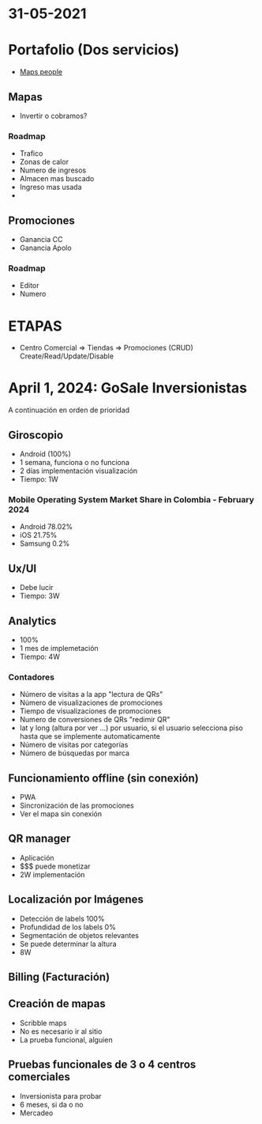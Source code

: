 # 31-05-2021

# Portafolio (Dos servicios)
- [Maps people](https://www.mapspeople.com/)

## Mapas 
- Invertir o cobramos?

### Roadmap
- Trafico 
- Zonas de calor
- Numero de ingresos
- Almacen mas buscado
- Ingreso mas usada
- 


## Promociones
- Ganancia CC
- Ganancia Apolo


### Roadmap
- Editor 
- Numero

# ETAPAS
- Centro Comercial => Tiendas => Promociones (CRUD) Create/Read/Update/Disable

# April 1, 2024: GoSale Inversionistas
A continuación en orden de prioridad

## Giroscopio
- Android (100%)
- 1 semana, funciona o no funciona
- 2 días implementación visualización
- Tiempo: 1W
### Mobile Operating System Market Share in Colombia - February 2024
-  Android	78.02%
- iOS	21.75%
- Samsung	0.2%

## Ux/UI
- Debe lucir 
- Tiempo: 3W

## Analytics
- 100%
- 1 mes de implemetación 
- Tiempo: 4W

### Contadores
- Número de visitas a la app "lectura de QRs"
- Número de visualizaciones de promociones
- Tiempo de visualizaciones de promociones
- Numero de conversiones de QRs "redimir QR"
- lat y long (altura por ver ...) por usuario, si el usuario selecciona piso hasta que se implemente automaticamente
- Número de visitas por categorías
- Número de búsquedas por marca

## Funcionamiento offline (sin conexión)
- PWA 
- Sincronización de las promociones
- Ver el mapa sin conexión

## QR manager
- Aplicación 
- $$$ puede monetizar
- 2W implementación

## Localización por Imágenes
- Detección de labels 100%
- Profundidad de los labels 0%
- Segmentación de objetos relevantes
- Se puede determinar la altura
- 8W

## Billing (Facturación)

## Creación de mapas
- Scribble maps
- No es necesario ir al sitio
- La prueba funcional, alguien 

## Pruebas funcionales de 3 o 4 centros comerciales
- Inversionista para probar
- 6 meses, si da o no
- Mercadeo
